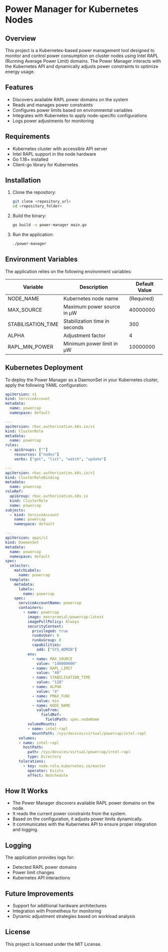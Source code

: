 # Power Manager for Kubernetes Nodes

## Overview
This project is a Kubernetes-based power management tool designed to monitor and control power consumption on cluster nodes using Intel RAPL (Running Average Power Limit) domains. The Power Manager interacts with the Kubernetes API and dynamically adjusts power constraints to optimize energy usage.

## Features
- Discovers available RAPL power domains on the system
- Reads and manages power constraints
- Configures power limits based on environmental variables
- Integrates with Kubernetes to apply node-specific configurations
- Logs power adjustments for monitoring

## Requirements
- Kubernetes cluster with accessible API server
- Intel RAPL support in the node hardware
- Go 1.18+ installed
- Client-go library for Kubernetes

## Installation
1. Clone the repository:
   ```sh
   git clone <repository_url>
   cd <repository_folder>
   ```
2. Build the binary:
   ```sh
   go build -o power-manager main.go
   ```
3. Run the application:
   ```sh
   ./power-manager
   ```

## Environment Variables
The application relies on the following environment variables:

| Variable              | Description                                  | Default Value |
|----------------------|----------------------------------|------------------|
| NODE_NAME           | Kubernetes node name               | (Required)      |
| MAX_SOURCE         | Maximum power source in µW       | 40000000        |
| STABILISATION_TIME | Stabilization time in seconds     | 300             |
| ALPHA              | Adjustment factor                 | 4               |
| RAPL_MIN_POWER     | Minimum power limit in µW        | 10000000        |

## Kubernetes Deployment
To deploy the Power Manager as a DaemonSet in your Kubernetes cluster, apply the following YAML configuration:

```yaml
apiVersion: v1
kind: ServiceAccount
metadata:
  name: powercap
  namespace: default

---
apiVersion: rbac.authorization.k8s.io/v1
kind: ClusterRole
metadata:
  name: powercap
rules:
  - apiGroups: [""]
    resources: ["nodes"]
    verbs: ["get", "list", "watch", "update"]

---
apiVersion: rbac.authorization.k8s.io/v1
kind: ClusterRoleBinding
metadata:
  name: powercap
roleRef:
  apiGroup: rbac.authorization.k8s.io
  kind: ClusterRole
  name: powercap
subjects:
  - kind: ServiceAccount
    name: powercap
    namespace: default

---
apiVersion: apps/v1
kind: DaemonSet
metadata:
  name: powercap
  namespace: default
spec:
  selector:
    matchLabels:
      name: powercap
  template:
    metadata:
      labels:
        name: powercap
    spec:
      serviceAccountName: powercap
      containers:
        - name: powercap
          image: menraromial/powercap:latest
          imagePullPolicy: Always
          securityContext:
            privileged: true
            runAsUser: 0
            runAsGroup: 0
            capabilities:
              add: ["SYS_ADMIN"]
          env:
            - name: MAX_SOURCE
              value: "140000000"
            - name: RAPL_LIMIT
              value: "40"
            - name: STABILISATION_TIME
              value: "120"
            - name: ALPHA
              value: "4"
            - name: PMAX_FUNC
              value: min
            - name: NODE_NAME
              valueFrom:
                fieldRef:
                  fieldPath: spec.nodeName
          volumeMounts:
          - name: intel-rapl
            mountPath: /sys/devices/virtual/powercap/intel-rapl
      volumes:
      - name: intel-rapl
        hostPath:
          path: /sys/devices/virtual/powercap/intel-rapl
          type: Directory
      tolerations:
        - key: node-role.kubernetes.io/master
          operator: Exists
          effect: NoSchedule
```


## How It Works
- The Power Manager discovers available RAPL power domains on the node.
- It reads the current power constraints from the system.
- Based on the configuration, it adjusts power limits dynamically.
- It communicates with the Kubernetes API to ensure proper integration and logging.

## Logging
The application provides logs for:
- Detected RAPL power domains
- Power limit changes
- Kubernetes API interactions

## Future Improvements
- Support for additional hardware architectures
- Integration with Prometheus for monitoring
- Dynamic adjustment strategies based on workload analysis

## License
This project is licensed under the MIT License.

